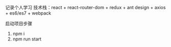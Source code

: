 记录个人学习
技术栈：react + react-router-dom  + redux + ant design + axios + es6/es7 + webpack

启动项目步骤
1. npm i 
2. npm run start